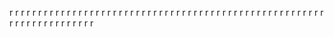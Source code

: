 r   r   r   r   r   r   r   r   r   r   r   r   r   r   r   r   r   r   r   r   r   r   r   r   r   r   r   r   r   r   r   r   r   r   r   r   r   r   r   r   r   r   r   r   r   r   r   r   r   r   r   r   r   r   r   r   r   r   r   r   r   r   r   r   r   r   r   r   r   r